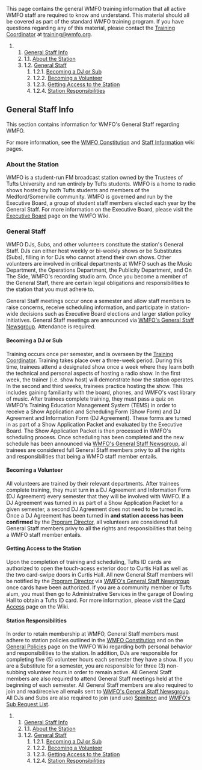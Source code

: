 This page contains the general WMFO training information that all active
WMFO staff are required to know and understand. This material should all
be covered as part of the standard WMFO training program. If you have
questions regarding any of this material, please contact the [Training
Coordinator](https://wiki.wmfo.org/About_WMFO/Executive_Board/Programming_Dept./Training_Office "Training Office")
at
[training@wmfo.org](mailto:training@wmfo.org "mailto:training@wmfo.org").

1.  1. [General Staff
    Info](https://wiki.wmfo.org/Training/General_Information_for_New_Staff#General_Staff_Info)
    1.  1.1. [About the
        Station](https://wiki.wmfo.org/Training/General_Information_for_New_Staff#About_the_Station)
    2.  1.2. [General
        Staff](https://wiki.wmfo.org/Training/General_Information_for_New_Staff#General_Staff)
        1.  1.2.1. [Becoming a DJ or
            Sub](https://wiki.wmfo.org/Training/General_Information_for_New_Staff#Becoming_a_DJ_or_Sub)
        2.  1.2.2. [Becoming a
            Volunteer](https://wiki.wmfo.org/Training/General_Information_for_New_Staff#Becoming_a_Volunteer)
        3.  1.2.3. [Getting Access to the
            Station](https://wiki.wmfo.org/Training/General_Information_for_New_Staff#Getting_Access_to_the_Station)
        4.  1.2.4. [Station
            Responsibilities](https://wiki.wmfo.org/Training/General_Information_for_New_Staff#Station_Responsibilities)

General Staff Info 
------------------

This section contains information for WMFO's General Staff regarding
WMFO.

For more information, see the [WMFO
Constitution](https://wiki.wmfo.org/About_WMFO/Constitution "Constitution")
and [Staff Information](https://wiki.wmfo.org/Staff_Info "Staff Info")
wiki pages.

### About the Station 

WMFO is a student-run FM broadcast station owned by the Trustees of
Tufts University and run entirely by Tufts students. WMFO is a home to
radio shows hosted by both Tufts students and members of the
Medford/Somerville community. WMFO is governed and run by the Executive
Board, a group of student staff members elected each year by the General
Staff. For more information on the Executive Board, please visit the
[Executive
Board](https://wiki.wmfo.org/About_WMFO/Executive_Board "Executive Board")
page on the WMFO Wiki.

### General Staff 

WMFO DJs, Subs, and other volunteers constitute the station's General
Staff. DJs can either host weekly or bi-weekly shows or be Substitutes
(Subs), filling in for DJs who cannot attend their own shows. Other
volunteers are involved in critical departments at WMFO such as the
Music Department, the Operations Department, the Publicity Department,
and On The Side, WMFO's recording studio arm. Once you become a member
of the General Staff, there are certain legal obligations and
responsibilities to the station that you must adhere to.

General Staff meetings occur once a semester and allow staff members to
raise concerns, receive scheduling information, and participate in
station-wide decisions such as Executive Board elections and larger
station policy initiatives. General Staff meetings are announced via
[WMFO's General Staff
Newsgroup](https://wiki.wmfo.org/Staff_Info/Staff_Newsgroups "Staff Newsgroups").
Attendance is required.

#### Becoming a DJ or Sub 

Training occurs once per semester, and is overseen by the [Training
Coordinator](https://wiki.wmfo.org/About_WMFO/Executive_Board/Programming_Dept./Training_Office "Training Office").
Training takes place over a three-week period. During this time,
trainees attend a designated show once a week where they learn both the
technical and personal aspects of hosting a radio show. In the first
week, the trainer (i.e. show host) will demonstrate how the station
operates. In the second and third weeks, trainees practice hosting the
show. This includes gaining familiarity with the board, phones, and
WMFO's vast library of music. After trainees complete training, they
must pass a quiz on WMFO's Training Education Management System (TEMS)
in order to receive a Show Application and Scheduling Form (Show Form)
and DJ Agreement and Information Form (DJ Agreement). These forms are
turned in as part of a Show Application Packet and evaluated by the
Executive Board. The Show Application Packet is then processed in WMFO's
scheduling process. Once scheduling has been completed and the new
schedule has been announced via [WMFO's General Staff
Newsgroup](https://wiki.wmfo.org/Staff_Info/Staff_Newsgroups "Staff Newsgroups"),
all trainees are considered full General Staff members privy to all the
rights and responsibilities that being a WMFO staff member entails.

#### Becoming a Volunteer 

All volunteers are trained by their relevant departments. After trainees
complete training, they must turn in a DJ Agreement and Information Form
(DJ Agreement) every semester that they will be involved with WMFO. If a
DJ Agreement was turned in as part of a Show Application Packet for a
given semester, a second DJ Agreement does not need to be turned in.
Once a DJ Agreement has been turned in **and station access has been
confirmed** by the [Program
Director](https://wiki.wmfo.org/About_WMFO/Executive_Board/Programming_Dept. "Programming Dept."),
all volunteers are considered full General Staff members privy to all
the rights and responsibilities that being a WMFO staff member entails.

#### Getting Access to the Station 

Upon the completion of training and scheduling, Tufts ID cards are
authorized to open the touch-acess exterior door to Curtis Hall as well
as the two card-swipe doors in Curtis Hall. All new General Staff
members will be notified by the [Program
Director](https://wiki.wmfo.org/About_WMFO/Executive_Board/Programming_Dept. "Programming Dept.")
via [WMFO's General Staff
Newsgroup](https://wiki.wmfo.org/Staff_Info/Staff_Newsgroups "Staff Newsgroups")
once cards have been authorized. If you are a community member or Tufts
alum, you must then go to Administrative Services in the garage of
Dowling Hall to obtain a Tufts ID card. For more information, please
visit the [Card
Access](https://wiki.wmfo.org/Staff_Info/Card_Access "Card Access") page
on the Wiki.

#### Station Responsibilities 

In order to retain membership at WMFO, General Staff members must adhere
to station policies outlined in the [WMFO
Constitution](https://wiki.wmfo.org/About_WMFO/Constitution "Constitution")
and on the [General
Policies](https://wiki.wmfo.org/Staff_Info/General_Policies "General Policies")
page on the WMFO Wiki regarding both personal behavior and
responsibilities to the station. In addition, DJs are responsible for
completing five (5) volunteer hours each semester they have a show. If
you are a Substitute for a semester, you are responsible for three (3)
non-subbing volunteer hours in order to remain active. All General Staff
members are also required to attend General Staff meetings held at the
beginning of each semester. All General Staff members are also required
to join and read/receive all emails sent to [WMFO's General Staff
Newsgroup](http://groups.google.com/group/wmfo-staff "http://groups.google.com/group/wmfo-staff").
All DJs and Subs are also required to join (and use)
[Spinitron](https://wiki.wmfo.org/Staff_Info/Staff_Services/Spinitron "http://wiki.wmfo.org/Staff_Info/Staff_Services/Spinitron")
and [WMFO's Sub Request
List](http://groups.google.com/group/wmfo-sublist "http://groups.google.com/group/wmfo-sublist").

1.  1. [General Staff Info](#General_Staff_Info)
    1.  1.1. [About the Station](#About_the_Station)
    2.  1.2. [General Staff](#General_Staff)
        1.  1.2.1. [Becoming a DJ or Sub](#Becoming_a_DJ_or_Sub)
        2.  1.2.2. [Becoming a Volunteer](#Becoming_a_Volunteer)
        3.  1.2.3. [Getting Access to the
            Station](#Getting_Access_to_the_Station)
        4.  1.2.4. [Station Responsibilities](#Station_Responsibilities)


